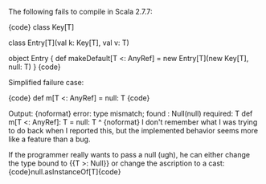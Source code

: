 The following fails to compile in Scala 2.7.7:

{code}
class Key[T]

class Entry[T](val k: Key[T], val v: T)

object Entry {
   def makeDefault[T <: AnyRef] = new Entry[T](new Key[T], null: T)
}
{code}


Simplified failure case:

{code}
def m[T <: AnyRef] = null: T
{code}

Output:
{noformat}
error: type mismatch;
 found   : Null(null)
 required: T
       def m[T <: AnyRef]: T = null: T
                               ^
{noformat}
I don't remember what I was trying to do back when I reported this, but the implemented behavior seems more like a feature than a bug. 

If the programmer really wants to pass a null (ugh), he can either change the type bound to {{T >: Null}} or change the ascription to a cast: {code}null.asInstanceOf[T]{code}
